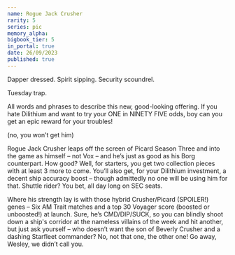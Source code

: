 ```yaml
---
name: Rogue Jack Crusher
rarity: 5
series: pic
memory_alpha:
bigbook_tier: 5
in_portal: true
date: 26/09/2023
published: true
---
```


Dapper dressed. Spirit sipping. Security scoundrel. 

Tuesday trap. 

All words and phrases to describe this new, good-looking offering. If you hate Dilithium and want to try your ONE in NINETY FIVE odds, boy can you get an epic reward for your troubles! 

(no, you won’t get him) 

Rogue Jack Crusher leaps off the screen of Picard Season Three and into the game as himself – not Vox – and he’s just as good as his Borg counterpart. How good? Well, for starters, you get two collection pieces with at least 3 more to come. You’ll also get, for your Dilithium investment, a decent ship accuracy boost – though admittedly no one will be using him for that. Shuttle rider? You bet, all day long on SEC seats.

Where his strength lay is with those hybrid Crusher/Picard (SPOILER!) genes – Six AM Trait matches and a top 30 Voyager score (boosted or unboosted!) at launch. Sure, he’s CMD/DIP/SUCK, so you can blindly shoot down a ship's corridor at the nameless villains of the week and hit another, but just ask yourself – who doesn’t want the son of Beverly Crusher and a dashing Starfleet commander? No, not that one, the other one! Go away, Wesley, we didn’t call you.
